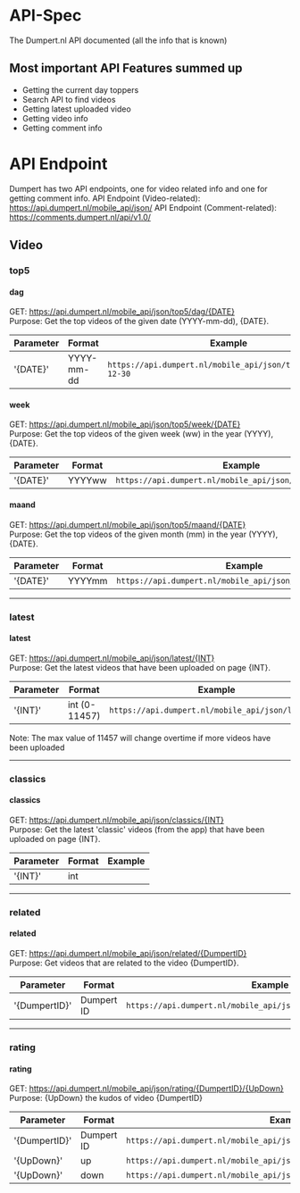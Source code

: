 # API-Spec
The Dumpert.nl API documented (all the info that is known)

## Most important API Features summed up
* Getting the current day toppers
* Search API to find videos
* Getting latest uploaded video
* Getting video info
* Getting comment info

# API Endpoint
Dumpert has two API endpoints, one for video related info and one for getting comment info.
API Endpoint (Video-related): https://api.dumpert.nl/mobile_api/json/
API Endpoint (Comment-related): https://comments.dumpert.nl/api/v1.0/

## Video
### top5
#### dag
GET: https://api.dumpert.nl/mobile_api/json/top5/dag/{DATE}  
Purpose: Get the top videos of the given date (YYYY-mm-dd), {DATE}.

| Parameter | Format | Example |
|----------|----------|----------|
|'{DATE}'|YYYY-mm-dd|`https://api.dumpert.nl/mobile_api/json/top5/dag/2018-12-30`|

#### week
GET: https://api.dumpert.nl/mobile_api/json/top5/week/{DATE}  
Purpose: Get the top videos of the given week (ww) in the year (YYYY), {DATE}.

| Parameter | Format | Example |
|----------|----------|----------|
|'{DATE}' | YYYYww |`https://api.dumpert.nl/mobile_api/json/top5/week/201852`|

#### maand
GET: https://api.dumpert.nl/mobile_api/json/top5/maand/{DATE}  
Purpose: Get the top videos of the given month (mm) in the year (YYYY), {DATE}.

| Parameter | Format | Example |
|----------|----------|----------|
|'{DATE}' | YYYYmm |`https://api.dumpert.nl/mobile_api/json/top5/maand/201812`|

---

### latest
#### latest
GET: https://api.dumpert.nl/mobile_api/json/latest/{INT}  
Purpose: Get the latest videos that have been uploaded on page {INT}.

| Parameter | Format | Example |
|----------|----------|----------|
|'{INT}'|int (0-11457)|`https://api.dumpert.nl/mobile_api/json/latest/0`|

Note: The max value of 11457 will change overtime if more videos have been uploaded

---

### classics
#### classics
GET: https://api.dumpert.nl/mobile_api/json/classics/{INT}  
Purpose: Get the latest 'classic' videos (from the app) that have been uploaded on page {INT}.

| Parameter | Format | Example |
|----------|----------|----------|
|'{INT}' | int | |`https://api.dumpert.nl/mobile_api/json/classics/0`|

---

### related
#### related
GET: https://api.dumpert.nl/mobile_api/json/related/{DumpertID}  
Purpose: Get videos that are related to the video {DumpertID}.

| Parameter | Format | Example |
|----------|----------|----------|
|'{DumpertID}' | Dumpert ID |`https://api.dumpert.nl/mobile_api/json/related/6693587_7ea8097a`|

---

### rating
#### rating
GET: https://api.dumpert.nl/mobile_api/json/rating/{DumpertID}/{UpDown}  
Purpose: {UpDown} the kudos of video {DumpertID}

| Parameter | Format | Example |
|----------|----------|----------|
|'{DumpertID}' | Dumpert ID |`https://api.dumpert.nl/mobile_api/json/rating/6693587_7ea8097a/{UpDown}`|
|'{UpDown}' | up |`https://api.dumpert.nl/mobile_api/json/rating/6693587_7ea8097a/up`|
|'{UpDown}' | down |`https://api.dumpert.nl/mobile_api/json/rating/6742636_13351bf3/down`|
